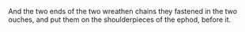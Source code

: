 And the two ends of the two wreathen chains they fastened in the two ouches, and put them on the shoulderpieces of the ephod, before it.
